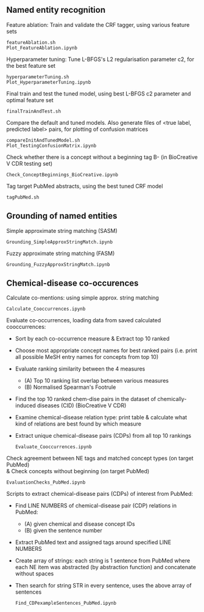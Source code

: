 ## Named entity recognition

Feature ablation: Train and validate the CRF tagger, using various feature sets

	featureAblation.sh
	Plot_FeatureAblation.ipynb

Hyperparameter tuning: Tune L-BFGS's L2 regularisation parameter c2, for the best feature set

	hyperparameterTuning.sh
	Plot_HyperparameterTuning.ipynb

Final train and test the tuned model, using best L-BFGS c2 parameter and optimal feature set

	finalTrainAndTest.sh

Compare the default and tuned models. 
Also generate files of <true label, predicted label> pairs, for plotting of confusion matrices

	compareInitAndTunedModel.sh
	Plot_TestingConfusionMatrix.ipynb

Check whether there is a concept without a beginning tag B- (in BioCreative V CDR testing set)

	Check_ConceptBeginnings_BioCreative.ipynb

Tag target PubMed abstracts, using the best tuned CRF model

	tagPubMed.sh


## Grounding of named entities

Simple approximate string matching (SASM)

	Grounding_SimpleApproxStringMatch.ipynb

Fuzzy approximate string matching (FASM)

	Grounding_FuzzyApproxStringMatch.ipynb


## Chemical-disease co-occurences

Calculate co-mentions: using simple approx. string matching

	Calculate_Cooccurrences.ipynb

Evaluate co-occurrences, loading data from saved calculated cooccurrences:
*	Sort by each co-occurrence measure & Extract top 10 ranked
*	Choose most appropriate concept names for best ranked pairs (i.e. print all possible MeSH entry names for concepts from top 10)
*	Evaluate ranking similarity between the 4 measures
	*	(A) Top 10 ranking list overlap between various measures
 	*	(B) Normalised Spearman's Footrule
* 	Find the top 10 ranked chem-dise pairs in the dataset of chemically-induced diseases (CID) (BioCreative V CDR)
* 	Examine chemical-disease relation type: print table & calculate what kind of relations are best found by which measure
* 	Extract unique chemical-disease pairs (CDPs) from all top 10 rankings

		Evaluate_Cooccurrences.ipynb

Check agreement between NE tags and matched concept types (on target PubMed) <br>
& Check concepts without beginning (on target PubMed)

	EvaluationChecks_PubMed.ipynb

Scripts to extract chemical-disease pairs (CDPs) of interest from PubMed:
* 	Find LINE NUMBERS of chemical-disease pair (CDP) relations in PubMed:
 	*	(A) given chemical and disease concept IDs
	*	(B) given the sentence number
* 	Extract PubMed text and assigned tags around specified LINE NUMBERS 
* 	Create array of strings: each string is 1 sentence from PubMed where each NE item was abstracted (by abstraction function) and concatenate without spaces
* 	Then search for string STR in every sentence, uses the above array of sentences

		Find_CDPexampleSentences_PubMed.ipynb




